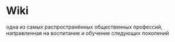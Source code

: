 # Wiki
одна из самых распространённых общественных профессий, направленная на воспитание и обучение следующих поколений
